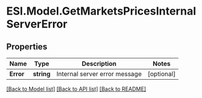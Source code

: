 # ESI.Model.GetMarketsPricesInternalServerError
## Properties

Name | Type | Description | Notes
------------ | ------------- | ------------- | -------------
**Error** | **string** | Internal server error message | [optional] 

[[Back to Model list]](../README.md#documentation-for-models) [[Back to API list]](../README.md#documentation-for-api-endpoints) [[Back to README]](../README.md)

